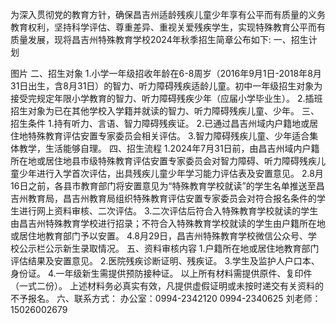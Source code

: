 为深入贯彻党的教育方针，确保昌吉州适龄残疾儿童少年享有公平而有质量的义务教育权利，坚持科学评估、尊重差异、重视关爱残疾学生，实现特殊教育公平而有质量发展，现将昌吉州特殊教育学校2024年秋季招生简章公布如下:
一、招生计划

图片
二、招生对象
1.小学一年级招收年龄在6-8周岁（2016年9月1日-2018年8月31日出生，含8月31日）的智力、听力障碍残疾适龄儿童。初中一年级招生对象为接受完规定年限小学教育的智力、听力障碍残疾少年（应届小学毕业生）。
2.插班招生对象为已在其他学校入学籍并就读的智力、听力障碍残疾儿童、少年。
三、招生条件
1.持有听力、言语、智力障碍残疾证。
2.已通过昌吉州域内户籍地或居住地特殊教育评估安置专家委员会相关评估。
3.智力障碍残疾儿童、少年适合集体教学，生活能够自理。
四、招生流程
1.2024年7月31日前，由昌吉州域内户籍所在地或居住地县市级特殊教育评估安置专家委员会对智力障碍、听力障碍残疾儿童少年进行入学首次评估，出具残疾儿童少年学习能力评估表及安置意见。
2.8月16日之前，各县市教育部门将安置意见为“特殊教育学校就读”的学生名单推送至昌吉州教育局，昌吉州教育局组织特殊教育评估安置专家委员会对符合报名条件的学生进行网上资料审核、二次评估。
3.二次评估后符合入特殊教育学校就读的学生由昌吉州特殊教育学校进行招录；不符合入特殊教育学校就读的学生由户籍所在地或居住地教育部门予以安置。
4.8月29日，昌吉州特殊教育学校微信公众号、学校公示栏公示新生录取情况。
五、资料审核内容
1.户籍所在地或居住地教育部门评估结果及安置意见。
2.医院残疾诊断证明、残疾证。
3.学生及监护人户口本、身份证。
4.一年级新生需提供预防接种证。
以上所有材料需提供原件、复印件（一式二份）。
上述材料务必真实有效，凡提供虚假证明或未按时递交有关资料的不予报名。
六、联系方式：
办公室：0994-2342120 0994-2340625
刘老师：15026002679
